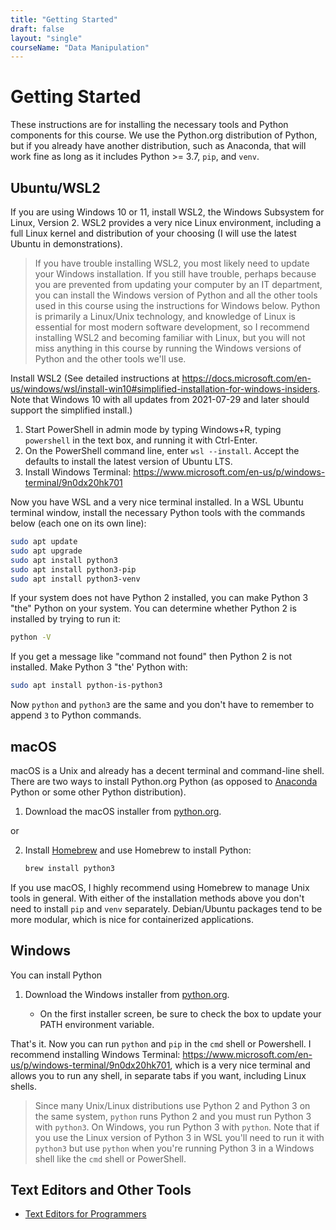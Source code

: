 ```yaml
---
title: "Getting Started"
draft: false
layout: "single"
courseName: "Data Manipulation"
---
```


# Getting Started

These instructions are for installing the necessary tools and Python components for this course.  We use the Python.org distribution of Python, but if you already have another distribution, such as Anaconda, that will work fine as long as it includes Python >= 3.7, `pip`, and `venv`.

## Ubuntu/WSL2

If you are using Windows 10 or 11, install WSL2, the Windows Subsystem for Linux, Version 2.  WSL2 provides a very nice Linux environment, including a full Linux kernel and distribution of your choosing (I will use the latest Ubuntu in demonstrations).

> If you have trouble installing WSL2, you most likely need to update your Windows installation.  If you still have trouble, perhaps because you are prevented from updating your computer by an IT department, you can install the Windows version of Python and all the other tools used in this course using the instructions for Windows below.  Python is primarily a Linux/Unix technology, and knowledge of Linux is essential for most modern software development, so I recommend installing WSL2 and becoming familiar with Linux, but you will not miss anything in this course by running the Windows versions of Python and the other tools we'll use.

Install WSL2 (See detailed instructions at https://docs.microsoft.com/en-us/windows/wsl/install-win10#simplified-installation-for-windows-insiders.  Note that Windows 10 with all updates from 2021-07-29 and later should support the simplified install.)

1. Start PowerShell in admin mode by typing Windows+R, typing `powershell` in the text box, and running it with Ctrl-Enter.
2. On the PowerShell command line, enter `wsl --install`.  Accept the defaults to install the latest version of Ubuntu LTS.
3. Install Windows Terminal: https://www.microsoft.com/en-us/p/windows-terminal/9n0dx20hk701

Now you have WSL and a very nice terminal installed.  In a WSL Ubuntu terminal window, install the necessary Python tools with the commands below (each one on its own line):

```sh
sudo apt update
sudo apt upgrade
sudo apt install python3
sudo apt install python3-pip
sudo apt install python3-venv
```

If your system does not have Python 2 installed, you can make Python 3 "the" Python on your system.  You can determine whether Python 2 is installed by trying to run it:

```sh
python -V
```

If you get a message like "command not found" then Python 2 is not installed.  Make Python 3 "the' Python with:

```sh
sudo apt install python-is-python3
```

Now `python` and `python3` are the same and you don't have to remember to append `3` to Python commands.

## macOS

macOS is a Unix and already has a decent terminal and command-line shell.  There are two ways to install Python.org Python (as opposed to [Anaconda](https://www.anaconda.com/) Python or some other Python distribution).

1. Download the macOS installer from [python.org](https://www.python.org/).

or

2. Install [Homebrew](https://brew.sh/) and use Homebrew to install Python:

    ```sh
    brew install python3
    ```

If you use macOS, I highly recommend using Homebrew to manage Unix tools in general.  With either of the installation methods above you don't need to install `pip` and `venv` separately.  Debian/Ubuntu packages tend to be more modular, which is nice for containerized applications.

## Windows

You can install Python

1. Download the Windows installer from [python.org](https://www.python.org/).

    - On the first installer screen, be sure to check the box to update your PATH environment variable.


That's it.  Now you can run `python` and `pip` in the `cmd` shell or Powershell.  I recommend installing Windows Terminal: https://www.microsoft.com/en-us/p/windows-terminal/9n0dx20hk701, which is a very nice terminal and allows you to run any shell, in separate tabs if you want, including Linux shells.

> Since many Unix/Linux distributions use Python 2 and Python 3 on the same system, `python` runs Python 2 and you must run Python 3 with `python3`.  On Windows, you run Python 3 with `python`.  Note that if you use the Linux version of Python 3 in WSL you'll need to run it with `python3` but use `python` when you're running Python 3 in a Windows shell like the `cmd` shell or PowerShell.

## Text Editors and Other Tools

- [Text Editors for Programmers](/computing/text-editors/)
